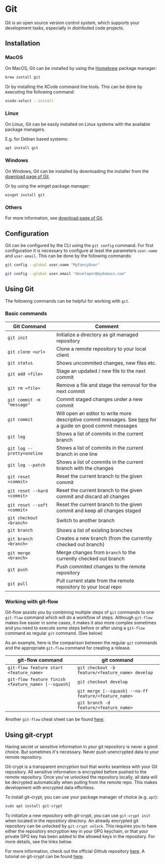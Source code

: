 # Git

Git is an open source version control system, which supports your development tasks, especially in distributed code projects.

## Installation

### MacOS

On MacOS, Git can be installed by using the [Homebrew](https://brew.sh/) package manager:

```sh
brew install git
```

Or by installing the XCode command line tools. This can be done by executing the following command:

```sh
xcode-select --install
```

### Linux

On Linux, Git can be easily installed on Linux systems with the available package managers.

E.g. for Debian based systems:

```sh
apt install git
```

### Windows

On Windows, Git can be installed by downloading the installer from the [download page of Git](https://git-scm.com/downloads).

Or by using the winget package manager:

```pwsh
winget install git
```

### Others

For more information, see [download page of Git](https://git-scm.com/downloads).

## Configuration

Git can be configured by the CLI using the `git config` command. For first configuration it is necessary to configure at least the parameters `user.name` and `user.email`. This
can be done by the following commands:

```bash
git config --global user.name "MyFancyUser"
```

```bash
git config --global user.email "developer@mydomain.com"
```

## Using Git

The following commands can be helpful for working with `git`.

### Basic commands

| Git Command | Comment |
| --- | --- |
| `git init` | Initialize a directory as git managed repository |
| `git clone <url>` | Clone a remote repository to your local client |
| `git status` | Shows uncommited changes, new files etc. |
| `git add <file>` | Stage an updated / new file to the next commit |
| `git rm <file>` | Remove a file and stage the removal for the next commit |
| `git commit -m "message"` | Commit staged changes under a new commit |
| `git commit` | Will open an editor to write more descriptive commit messages. See [here](https://cbea.ms/git-commit/) for a guide on good commit messages |
| `git log` | Shows a list of commits in the current branch |
| `git log --pretty=oneline` | Shows a list of commits in the current branch in one line |
| `git log --patch` | Shows a list of commits in the current branch with the changes |
| `git reset <commit>` | Reset the current branch to the given commit |
| `git reset --hard <commit>` | Reset the current branch to the given commit and discard all changes |
| `git reset --soft <commit>` | Reset the current branch to the given commit and keep all changes staged |
| `git checkout <branch>` | Switch to another branch |
| `git branch` | Shows a list of existing branches |
| `git branch <branch>` | Creates a new branch (from the currently checked out branch) |
| `git merge <branch>` | Merge changes from `branch` to the currently checked out branch |
| `git push` | Push commited changes to the remote repository |
| `git pull` | Pull current state from the remote repository to your local repo |

### Working with git-flow

Git-flow assists you by combining multiple steps of `git` commands to one `git-flow` command
which will do a workflow of steps. Although `git-flow` makes live easier in some cases,
it makes it also more complex sometimes and you need to execute some steps before or after using
a `git-flow` command as regular `git` command. (See below)

As an example, here is the comparison between the regular `git` commands and the appropriate
`git-flow` command for creating a release.

| git-flow command                                    | git command                                           |
| --------------------------------------------------- | ----------------------------------------------------- |
| `git-flow feature start <feature_name>`             | `git checkout -b feature/<feature_name> develop`      |
| `git-flow feature finish <feature_name> [--squash]` | `git checkout develop`                                |
|                                                     | `git merge [--squash] --no-ff feature/<feature_name>` |
|                                                     | `git branch -d feature/<feature_name>`                |

Another `git-flow` cheat sheet can be found [here](https://danielkummer.github.io/git-flow-cheatsheet/).

## Using git-crypt

Having secret or sensitive information in your git repository is never a good choice. But
sometimes it's necessary. Never push unencrypted data to your remote repository.

Git-crypt is a transparent encryption tool that works seamless with your Git repository. All sensitive
information is encrypted before pushed to the remote repository. Once you've unlocked the
repository locally, all data will be decrypted automatically when pulling from the remote
repo. This makes development with encrypted data effortless.

To install git-crypt, you can use your package manager of choice (e.g. `apt`):

```bash
sudo apt install git-crypt
```

To initialize a new repository with git-crypt, you can use `git-crypt init` when located in the
repository directory. An already encrypted git repository can be unlocked by `git-crypt unlock`.
This requires you to have either the repository encryption key in your GPG keychain, or that
your private GPG key has been added to the allowed keys in the repository. For more details,
see the links below.

For more information, check out the official Github repository [here](https://github.com/AGWA/git-crypt).
A tutorial on git-crypt can be found [here](https://thedatabaseme.de/2022/04/13/lets-keep-this-our-secret-transparent-git-encryption-using-git-crypt/).